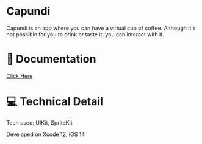 # Capundi
Capundi is an app where you can have a virtual cup of coffee. Although it's not possible for you to drink or taste it, you can interact with it.

# 📓 Documentation 
[Click Here](https://uncovered-spark-fa5.notion.site/Capundi-528c3e6e44a44fbab7fc0d2d4c1d2996)

# 💻 Technical Detail

Tech used: UIKit, SpriteKit

Developed on Xcode 12, iOS 14

